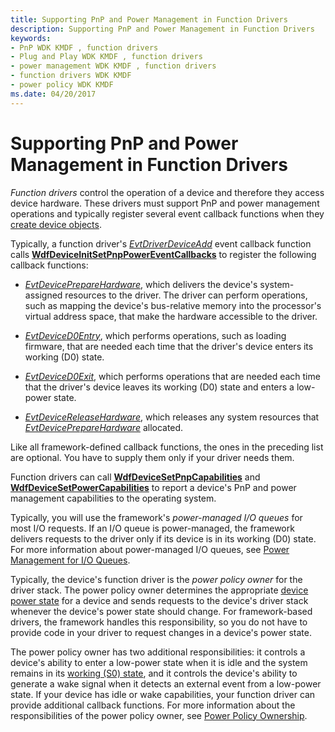 ```yaml
---
title: Supporting PnP and Power Management in Function Drivers
description: Supporting PnP and Power Management in Function Drivers
keywords:
- PnP WDK KMDF , function drivers
- Plug and Play WDK KMDF , function drivers
- power management WDK KMDF , function drivers
- function drivers WDK KMDF
- power policy WDK KMDF
ms.date: 04/20/2017
---
```


# Supporting PnP and Power Management in Function Drivers


*Function drivers* control the operation of a device and therefore they access device hardware. These drivers must support PnP and power management operations and typically register several event callback functions when they [create device objects](creating-a-framework-device-object.md).

Typically, a function driver's [*EvtDriverDeviceAdd*](/windows-hardware/drivers/ddi/wdfdriver/nc-wdfdriver-evt_wdf_driver_device_add) event callback function calls [**WdfDeviceInitSetPnpPowerEventCallbacks**](/windows-hardware/drivers/ddi/wdfdevice/nf-wdfdevice-wdfdeviceinitsetpnppowereventcallbacks) to register the following callback functions:

-   [*EvtDevicePrepareHardware*](/windows-hardware/drivers/ddi/wdfdevice/nc-wdfdevice-evt_wdf_device_prepare_hardware), which delivers the device's system-assigned resources to the driver. The driver can perform operations, such as mapping the device's bus-relative memory into the processor's virtual address space, that make the hardware accessible to the driver.

-   [*EvtDeviceD0Entry*](/windows-hardware/drivers/ddi/wdfdevice/nc-wdfdevice-evt_wdf_device_d0_entry), which performs operations, such as loading firmware, that are needed each time that the driver's device enters its working (D0) state.

-   [*EvtDeviceD0Exit*](/windows-hardware/drivers/ddi/wdfdevice/nc-wdfdevice-evt_wdf_device_d0_exit), which performs operations that are needed each time that the driver's device leaves its working (D0) state and enters a low-power state.

-   [*EvtDeviceReleaseHardware*](/windows-hardware/drivers/ddi/wdfdevice/nc-wdfdevice-evt_wdf_device_release_hardware), which releases any system resources that [*EvtDevicePrepareHardware*](/windows-hardware/drivers/ddi/wdfdevice/nc-wdfdevice-evt_wdf_device_prepare_hardware) allocated.

Like all framework-defined callback functions, the ones in the preceding list are optional. You have to supply them only if your driver needs them.

Function drivers can call [**WdfDeviceSetPnpCapabilities**](/windows-hardware/drivers/ddi/wdfdevice/nf-wdfdevice-wdfdevicesetpnpcapabilities) and [**WdfDeviceSetPowerCapabilities**](/windows-hardware/drivers/ddi/wdfdevice/nf-wdfdevice-wdfdevicesetpowercapabilities) to report a device's PnP and power management capabilities to the operating system.

Typically, you will use the framework's *power-managed I/O queues* for most I/O requests. If an I/O queue is power-managed, the framework delivers requests to the driver only if its device is in its working (D0) state. For more information about power-managed I/O queues, see [Power Management for I/O Queues](power-management-for-i-o-queues.md).

Typically, the device's function driver is the *power policy owner* for the driver stack. The power policy owner determines the appropriate [device power state](../kernel/device-power-states.md) for a device and sends requests to the device's driver stack whenever the device's power state should change. For framework-based drivers, the framework handles this responsibility, so you do not have to provide code in your driver to request changes in a device's power state.

The power policy owner has two additional responsibilities: it controls a device's ability to enter a low-power state when it is idle and the system remains in its [working (S0) state](../kernel/system-working-state-s0.md), and it controls the device's ability to generate a wake signal when it detects an external event from a low-power state. If your device has idle or wake capabilities, your function driver can provide additional callback functions. For more information about the responsibilities of the power policy owner, see [Power Policy Ownership](power-policy-ownership.md).

 

